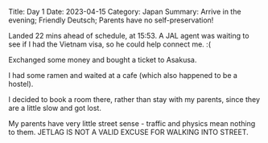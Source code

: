 Title: Day 1
Date: 2023-04-15
Category: Japan
Summary: Arrive in the evening; Friendly Deutsch; Parents have no self-preservation!

Landed 22 mins ahead of schedule, at 15:53. A JAL agent was waiting to see if I had the Vietnam visa, so he could help connect me. :(

Exchanged some money and bought a ticket to Asakusa.

I had some ramen and waited at a cafe (which also happened to be a hostel).

I decided to book a room there, rather than stay with my parents, since they are a little slow and got lost.

My parents have very little street sense - traffic and physics mean nothing to them. JETLAG IS NOT A VALID EXCUSE FOR WALKING INTO STREET.
